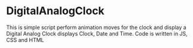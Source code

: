 # DigitalAnalogClock
This is simple script perform animation moves for the clock and display a Digital Analog Clock displays Clock, Date and Time. Code is written in JS, CSS and HTML
